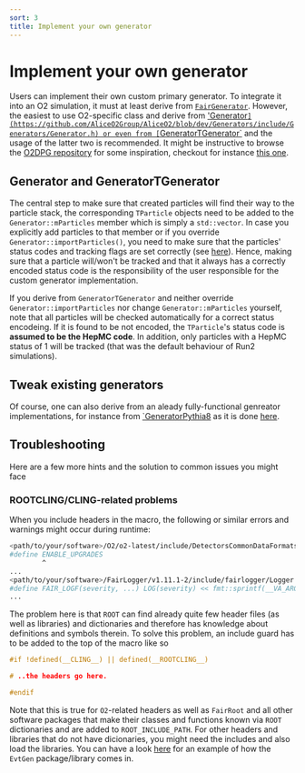 ```yaml
---
sort: 3
title: Implement your own generator
---
```


# Implement your own generator

Users can implement their own custom primary generator. To integrate it into an O2 simulation, it must at least derive from [`FairGenerator`](https://github.com/FairRootGroup/FairRoot/blob/master/base/sim/FairGenerator.h). However, the easiest to use O2-specific class and derive from ['Generator`](https://github.com/AliceO2Group/AliceO2/blob/dev/Generators/include/Generators/Generator.h) or even
from [`GeneratorTGenerator`](https://github.com/AliceO2Group/AliceO2/blob/dev/Generators/include/Generators/GeneratorTGenerator.h) and the usage of the latter two is recommended. It might be instructive to browse the [O2DPG repository](https://github.com/AliceO2Group/O2DPG) for some inspiration, checkout for instance
[this one](https://github.com/AliceO2Group/O2DPG/blob/master/MC/config/PWGDQ/external/generator/GeneratorCocktailPromptCharmoniaToMuonEvtGen_pp13TeV.C).

## Generator and GeneratorTGenerator

The central step to make sure that created particles will find their way to the particle stack, the corresponding `TParticle` objects need to be added to the `Generator::mParticles` member which is simply a `std::vector`. In case you explicitly add particles to that member or if you override `Generator::importParticles()`, you need to make sure that the particles' status codes and tracking flags
are set correctly (see [here](README.md#generator-status-codes-flagging-particles-to-be-trackedtransported)).
Hence, making sure that a particle will/won't be tracked and that it always has a correctly encoded status code is the responsibility of the user responsible for the custom generator implementation.

If you derive from `GeneratorTGenerator` and neither override `Generator::importParticles` nor change `Generator::mParticles` yourself, note that all particles will be checked automatically for a correct status encodeing. If it is found to be not encoded, the `TParticle`'s status code is **assumed to be the HepMC code**.
In addition, only particles with a HepMC status of 1 will be tracked (that was the default behaviour of Run2 simulations).

## Tweak existing generators

Of course, one can also derive from an aleady fully-functional genreator implementations, for instance from [`GeneratorPythia8](https://github.com/AliceO2Group/AliceO2/blob/dev/Generators/include/Generators/GeneratorPythia8.h) as it is done [here](https://github.com/AliceO2Group/O2DPG/blob/master/MC/config/PWGLF/pythia8/generator_pythia8_longlived.C).


## Troubleshooting

Here are a few more hints and the solution to common issues you might face

### ROOTCLING/CLING-related problems

When you include headers in the macro, the following or similar errors and warnings might occur during runtime:
```bash
<path/to/your/software>/O2/o2-latest/include/DetectorsCommonDataFormats/UpgradesStatus.h:16:9: warning: 'ENABLE_UPGRADES' macro redefined [-Wmacro-redefined]
#define ENABLE_UPGRADES
        ^
...
<path/to/your/software>/FairLogger/v1.11.1-2/include/fairlogger/Logger.h:435:48: note: expanded from macro 'FAIR_LOGF'
#define FAIR_LOGF(severity, ...) LOG(severity) << fmt::sprintf(__VA_ARGS__)
...
```
The problem here is that `ROOT` can find already quite few header files (as well as libraries) and dictionaries and therefore has knowledge about definitions and symbols therein. To solve this problem, an include guard has to be added to the top of the macro like so
```c++
#if !defined(__CLING__) || defined(__ROOTCLING__)

# ..the headers go here.

#endif
```
Note that this is true for `O2`-related headers as well as `FairRoot` and all other software packages that make their classes and functions known via `ROOT` dictionaries and are added to `ROOT_INCLUDE_PATH`. For other headers and libraries that do not have dicionaries, you might need the includes and also load the libraries.
You can have a look [here](https://github.com/njacazio/O2DPG/blob/8b6feb295867394663c2a1b01a736cfaed8449c1/MC/config/PWGDQ/EvtGen/GeneratorEvtGen.C) for an example of how the `EvtGen` package/library comes in.

